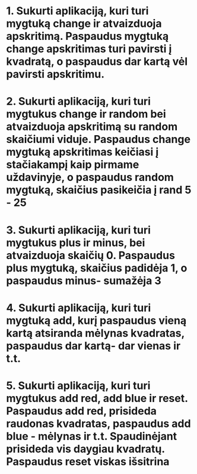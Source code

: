 # 1. Sukurti aplikaciją, kuri turi mygtuką change ir atvaizduoja apskritimą. Paspaudus mygtuką change apskritimas turi pavirsti į kvadratą, o paspaudus dar kartą vėl pavirsti apskritimu.

# 2. Sukurti aplikaciją, kuri turi mygtukus change ir random bei atvaizduoja apskritimą su random skaičiumi viduje. Paspaudus change mygtuką apskritimas keičiasi į stačiakampį kaip pirmame uždavinyje, o paspaudus random mygtuką, skaičius pasikeičia į rand 5 - 25

# 3. Sukurti aplikaciją, kuri turi mygtukus plus ir minus, bei atvaizduoja skaičių 0. Paspaudus plus mygtuką, skaičius padidėja 1, o paspaudus minus- sumažėja 3

# 4. Sukurti aplikaciją, kuri turi mygtuką add, kurį paspaudus vieną kartą atsiranda mėlynas kvadratas, paspaudus dar kartą- dar vienas ir t.t.

# 5. Sukurti aplikaciją, kuri turi mygtukus add red, add blue ir reset. Paspaudus add red, prisideda raudonas kvadratas, paspaudus add blue - mėlynas ir t.t. Spaudinėjant prisideda vis daygiau kvadratų. Paspaudus reset viskas išsitrina
